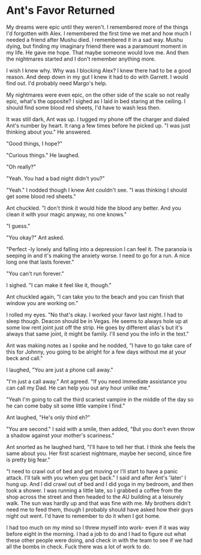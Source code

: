 #  Ant's Favor Returned

My dreams were epic until they weren't. I remembered more of the things I'd
forgotten with Alex. I remembered the first time we met and how much I needed a
friend after Mushu died. I remembered it in a sad way. Mushu dying, but finding
my imaginary friend there was a paramount moment in my life. He gave me hope.
That maybe someone would love me. And then the nightmares started and I don't
remember anything more.

I wish I knew why. Why was I blocking Alex? I knew there had to be a good
reason. And deep down in my gut I knew it had to do with Garrett. I would find
out. I'd probably need Margo's help.

My nightmares were even epic, on the other side of the scale so not really epic,
what's the opposite? I sighed as I laid in bed staring at the ceiling. I should
find some blood red sheets, I'd have to wash less then.

It was still dark, Ant was up. I tugged my phone off the charger and dialed
Ant's number by heart. It rang a few times before he picked up. "I was just
thinking about you." He answered.

"Good things, I hope?"

"Curious things." He laughed.

"Oh really?"

"Yeah. You had a bad night didn't you?"

"Yeah." I nodded though I knew Ant couldn't see. "I was thinking I should get
some blood red sheets."

Ant chuckled. "I don't think it would hide the blood any better. And you clean
it with your magic anyway, no one knows."

"I guess."

"You okay?" Ant asked.

"Perfect -ly lonely and falling into a depression I can feel it. The paranoia is
seeping in and it's making the anxiety worse. I need to go for a run. A nice
long one that lasts forever."

"You can't run forever."

I sighed. "I can make it feel like it, though."

Ant chuckled again, "I can take you to the beach and you can finish that window
you are working on."

I rolled my eyes. "No that's okay. I worked your favor last night. I had to
sleep though. Deacon should be in Vegas. He seems to always hole up at some low
rent joint just off the strip. He goes by different alias's but it's always that
same joint, it might be family. I'll send you the info in the text."

Ant was making notes as I spoke and he nodded, "I have to go take care of this
for Johnny, you going to be alright for a few days without me at your beck and
call."

I laughed, "You are just a phone call away."

"I'm just a call away." Ant agreed. "If you need immediate assistance you can
call my Dad. He can help you out any hour unlike me."

"Yeah I'm going to call the third scariest vampire in the middle of the day so
he can come baby sit some little vampire I find."

Ant laughed, "He's only third eh?"

"You are second." I said with a smile, then added, "But you don't even throw a
shadow against your mother's scariness."

Ant snorted as he laughed hard, "I'll have to tell her that. I think she feels
the same about you. Her first scariest nightmare, maybe her second, since fire
is pretty big fear."

"I need to crawl out of bed and get moving or I'll start to have a panic attack.
I'll talk with you when you get back." I said and after Ant's 'later' I hung up.
And I did crawl out of bed and I did yoga in my bedroom, and then took a shower.
I was running a little late, so I grabbed a coffee from the shop across the
street and then headed to the AU building at a leisurely walk. The sun was
hardly up and that was fine with me. My brothers didn't need me to feed them,
though I probably should have asked how their guys night out went. I'd have to
remember to do it when I got home.

I had too much on my mind so I threw myself into work- even if it was way before
eight in the morning. I had a job to do and I had to figure out what these other
people were doing, and check in with the team to see if we had all the bombs in
check. Fuck there was a lot of work to do.

